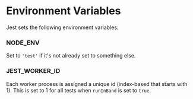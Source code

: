 # Environment Variables

Jest sets the following environment variables:

### NODE_ENV

Set to `'test'` if it's not already set to something else.

### JEST_WORKER_ID

Each worker process is assigned a unique id (index-based that starts with 1). This is set to 1 for all tests when `runInBand` is set to `true`.
